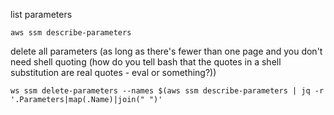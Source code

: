 list parameters

```
aws ssm describe-parameters
```

delete all parameters (as long as there's fewer than one page  and you don't need shell quoting (how do you tell bash that the quotes in a shell substitution are real quotes - eval or something?))

```
ws ssm delete-parameters --names $(aws ssm describe-parameters | jq -r '.Parameters|map(.Name)|join(" ")'
```